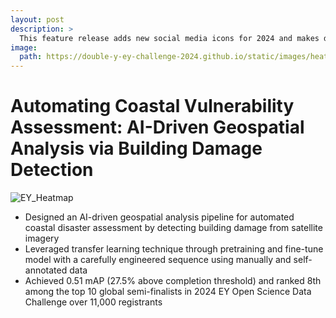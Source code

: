 ```yaml
---
layout: post
description: > 
  This feature release adds new social media icons for 2024 and makes dark mode available to everyone.
image: 
  path: https://double-y-ey-challenge-2024.github.io/static/images/heatmaps/movie.gif
---
```


# Automating Coastal Vulnerability Assessment: AI-Driven Geospatial Analysis via Building Damage Detection
![EY_Heatmap](https://double-y-ey-challenge-2024.github.io/static/images/heatmaps/movie.gif)

- Designed an AI-driven geospatial analysis pipeline for automated coastal disaster assessment by detecting building damage from satellite imagery
- Leveraged transfer learning technique through pretraining and fine-tune model with a carefully engineered sequence using manually and self-annotated data
- Achieved 0.51 mAP (27.5% above completion threshold) and ranked 8th among the top 10 global semi-finalists in 2024 EY Open Science Data Challenge over 11,000 registrants
